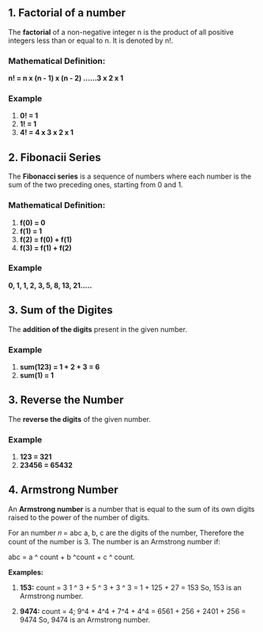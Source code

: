 ## 1. Factorial of a number

The **factorial** of a non-negative integer n is the product of all positive integers less than or equal to n. It is denoted by n!.

### **Mathematical Definition:**
**n! = n x (n - 1) x (n - 2) ......3 x 2 x 1**

### **Example**
1. **0! = 1**
2. **1! = 1**
3. **4! = 4 x 3 x 2 x 1**


## 2. Fibonacii Series

The **Fibonacci series** is a sequence of numbers where each number is the sum of the two preceding ones, starting from 0 and 1. 

### **Mathematical Definition:**
1. **f(0) = 0**
2. **f(1) = 1**
3. **f(2) = f(0) + f(1)**
4. **f(3) = f(1) + f(2)**

### **Example**
**0, 1, 1, 2, 3, 5, 8, 13, 21.....**


## 3. Sum of the Digites

The **addition of the digits** present in the given number. 

### **Example**
1. **sum(123) = 1 + 2 + 3 = 6**
2. **sum(1) = 1**


## 3. Reverse the Number

The **reverse the digits** of the given number. 

### **Example**
1. **123 = 321**
2. **23456 = 65432**


## 4. Armstrong Number
An **Armstrong number** is a number that is equal to the sum of its own digits raised to the power of the number of digits.

For an number 𝑛 = abc
a, b, c are the digits of the number, Therefore the count of the number is 3. 
The number is an Armstrong number if:

abc = a ^ count + b ^count + c ^ count.

**Examples:**
1. **153:**
count = 3
1 ^ 3 + 5 ^ 3 + 3 ^ 3 = 1 + 125 + 27 = 153
So, 153 is an Armstrong number.

2. **9474:**
count = 4;
9^4 + 4^4 + 7^4 + 4^4 = 6561 + 256 + 2401 + 256 = 9474
So, 9474 is an Armstrong number.

